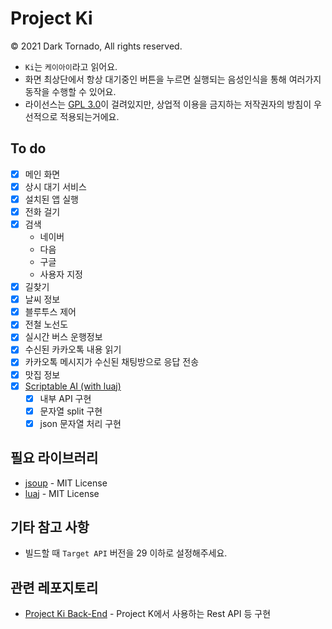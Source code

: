 # Project Ki

© 2021 Dark Tornado, All rights reserved.

* `Ki`는 `케이아이`라고 읽어요.
* 화면 최상단에서 항상 대기중인 버튼을 누르면 실행되는 음성인식을 통해 여러가지 동작을 수행할 수 있어요.
* 라이선스는 [GPL 3.0](LICENSE)이 걸려있지만, 상업적 이용을 금지하는 저작권자의 방침이 우선적으로 적용되는거에요.

## To do

* [x] 메인 화면
* [x] 상시 대기 서비스
* [x] 설치된 앱 실행
* [x] 전화 걸기
* [x] 검색
  * 네이버
  * 다음
  * 구글
  * 사용자 지정
* [x] 길찾기
* [x] 날씨 정보
* [x] 블루투스 제어
* [x] 전철 노선도
* [x] 실시간 버스 운행정보
* [x] 수신된 카카오톡 내용 읽기
* [x] 카카오톡 메시지가 수신된 채팅방으로 응답 전송
* [x] 맛집 정보
* [x] [Scriptable AI (with luaj)](ScriptableAI.md)
  * [x] 내부 API 구현
  * [x] 문자열 split 구현
  * [x] json 문자열 처리 구현

## 필요 라이브러리
* [jsoup](https://jsoup.org/) - MIT License
* [luaj](http://www.luaj.org/luaj/3.0/README.html) - MIT License

## 기타 참고 사항
* 빌드할 때 `Target API` 버전을 29 이하로 설정해주세요.

## 관련 레포지토리
* [Project Ki Back-End](https://github.com/DarkTornado/ProjectK-BackEnd) - Project K에서 사용하는 Rest API 등 구현

